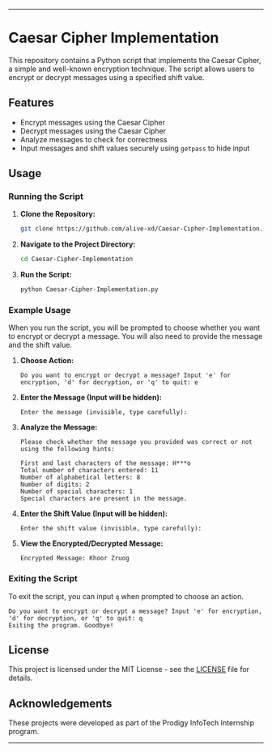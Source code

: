

---

# Caesar Cipher Implementation

This repository contains a Python script that implements the Caesar Cipher, a simple and well-known encryption technique. The script allows users to encrypt or decrypt messages using a specified shift value.

## Features

- Encrypt messages using the Caesar Cipher
- Decrypt messages using the Caesar Cipher
- Analyze messages to check for correctness
- Input messages and shift values securely using `getpass` to hide input

## Usage

### Running the Script

1. **Clone the Repository:**
   ```sh
   git clone https://github.com/alive-xd/Caesar-Cipher-Implementation.git
   ```
2. **Navigate to the Project Directory:**
   ```sh
   cd Caesar-Cipher-Implementation
   ```
3. **Run the Script:**
   ```sh
   python Caesar-Cipher-Implementation.py
   ```

### Example Usage

When you run the script, you will be prompted to choose whether you want to encrypt or decrypt a message. You will also need to provide the message and the shift value.

1. **Choose Action:**
   ```plaintext
   Do you want to encrypt or decrypt a message? Input 'e' for encryption, 'd' for decryption, or 'q' to quit: e
   ```

2. **Enter the Message (Input will be hidden):**
   ```plaintext
   Enter the message (invisible, type carefully):
   ```

3. **Analyze the Message:**
   ```plaintext
   Please check whether the message you provided was correct or not using the following hints:

   First and last characters of the message: H***o
   Total number of characters entered: 11
   Number of alphabetical letters: 8
   Number of digits: 2
   Number of special characters: 1
   Special characters are present in the message.
   ```

4. **Enter the Shift Value (Input will be hidden):**
   ```plaintext
   Enter the shift value (invisible, type carefully):
   ```

5. **View the Encrypted/Decrypted Message:**
   ```plaintext
   Encrypted Message: Khoor Zruog
   ```

### Exiting the Script

To exit the script, you can input `q` when prompted to choose an action.

```plaintext
Do you want to encrypt or decrypt a message? Input 'e' for encryption, 'd' for decryption, or 'q' to quit: q
Exiting the program. Goodbye!
```

## License

This project is licensed under the MIT License - see the [LICENSE](LICENSE) file for details.

## Acknowledgements

These projects were developed as part of the Prodigy InfoTech Internship program.

---

